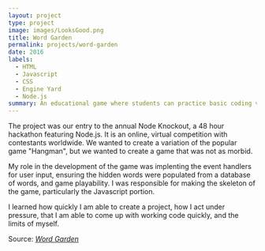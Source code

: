 ```yaml
---
layout: project
type: project
image: images/LooksGood.png
title: Word Garden
permalink: projects/word-garden
date: 2016
labels:
  - HTML
  - Javascript
  - CSS
  - Engine Yard
  - Node.js
summary: An educational game where students can practice basic coding vocabulary
---
```


The project was our entry to the annual Node Knockout, a 48 hour hackathon featuring Node.js. It is an online, virtual competition with contestants worldwide. We wanted to create a variation of the popular game "Hangman", but we wanted to create a game that was not as morbid.

My role in the development of the game was implenting the event handlers for user input, ensuring the hidden words were populated from a database of words, and game playability. I was responsible for making the skeleton of the game, particularly the Javascript portion.

I learned how quickly I am able to create a project, how I act under pressure, that I am able to come up with working code quickly, and the limits of myself.

Source: <a href="https://sogalutira.github.io/nodeknockout2016-looksgood/"><i class="large github icon ">Word Garden</i></a>

